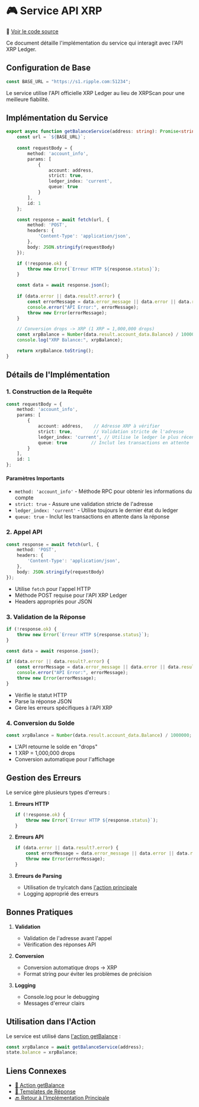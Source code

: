 # 🎮 Service API XRP

📂 [Voir le code source](../../packages/plugin-workshop-42blockchain/src/services/getBalanceService.ts)

Ce document détaille l'implémentation du service qui interagit avec l'API XRP Ledger.

## Configuration de Base

```typescript
const BASE_URL = "https://s1.ripple.com:51234";
```

Le service utilise l'API officielle XRP Ledger au lieu de XRPScan pour une meilleure fiabilité.

## Implémentation du Service

```typescript
export async function getBalanceService(address: string): Promise<string> {
    const url = `${BASE_URL}`;
    
    const requestBody = {
        method: 'account_info',
        params: [
            {
                account: address,
                strict: true,
                ledger_index: 'current',
                queue: true
            }
        ],
        id: 1
    };

    const response = await fetch(url, {
        method: 'POST',
        headers: {
            'Content-Type': 'application/json',
        },
        body: JSON.stringify(requestBody)
    });

    if (!response.ok) {
        throw new Error(`Erreur HTTP ${response.status}`);
    }

    const data = await response.json();
    
    if (data.error || data.result?.error) {
        const errorMessage = data.error_message || data.error || data.result?.error;
        console.error("API Error:", errorMessage);
        throw new Error(errorMessage);
    }

    // Conversion drops -> XRP (1 XRP = 1,000,000 drops)
    const xrpBalance = Number(data.result.account_data.Balance) / 1000000;
    console.log("XRP Balance:", xrpBalance);

    return xrpBalance.toString();
}
```

## Détails de l'Implémentation

### 1. Construction de la Requête

```typescript
const requestBody = {
    method: 'account_info',
    params: [
        {
            account: address,    // Adresse XRP à vérifier
            strict: true,        // Validation stricte de l'adresse
            ledger_index: 'current', // Utilise le ledger le plus récent
            queue: true         // Inclut les transactions en attente
        }
    ],
    id: 1
};
```

#### Paramètres Importants
- `method: 'account_info'` - Méthode RPC pour obtenir les informations du compte
- `strict: true` - Assure une validation stricte de l'adresse
- `ledger_index: 'current'` - Utilise toujours le dernier état du ledger
- `queue: true` - Inclut les transactions en attente dans la réponse

### 2. Appel API

```typescript
const response = await fetch(url, {
    method: 'POST',
    headers: {
        'Content-Type': 'application/json',
    },
    body: JSON.stringify(requestBody)
});
```

- Utilise `fetch` pour l'appel HTTP
- Méthode POST requise pour l'API XRP Ledger
- Headers appropriés pour JSON

### 3. Validation de la Réponse

```typescript
if (!response.ok) {
    throw new Error(`Erreur HTTP ${response.status}`);
}

const data = await response.json();

if (data.error || data.result?.error) {
    const errorMessage = data.error_message || data.error || data.result?.error;
    console.error("API Error:", errorMessage);
    throw new Error(errorMessage);
}
```

- Vérifie le statut HTTP
- Parse la réponse JSON
- Gère les erreurs spécifiques à l'API XRP

### 4. Conversion du Solde

```typescript
const xrpBalance = Number(data.result.account_data.Balance) / 1000000;
```

- L'API retourne le solde en "drops"
- 1 XRP = 1,000,000 drops
- Conversion automatique pour l'affichage

## Gestion des Erreurs

Le service gère plusieurs types d'erreurs :

1. **Erreurs HTTP**
   ```typescript
   if (!response.ok) {
       throw new Error(`Erreur HTTP ${response.status}`);
   }
   ```

2. **Erreurs API**
   ```typescript
   if (data.error || data.result?.error) {
       const errorMessage = data.error_message || data.error || data.result?.error;
       throw new Error(errorMessage);
   }
   ```

3. **Erreurs de Parsing**
   - Utilisation de try/catch dans [l'action principale](./action.md)
   - Logging approprié des erreurs

## Bonnes Pratiques

1. **Validation**
   - Validation de l'adresse avant l'appel
   - Vérification des réponses API

2. **Conversion**
   - Conversion automatique drops -> XRP
   - Format string pour éviter les problèmes de précision

3. **Logging**
   - Console.log pour le debugging
   - Messages d'erreur clairs

## Utilisation dans l'Action

Le service est utilisé dans [l'action getBalance](./action.md) :

```typescript
const xrpBalance = await getBalanceService(address);
state.balance = xrpBalance;
```

## Liens Connexes

- [🎯 Action getBalance](./action.md)
- [📝 Templates de Réponse](./templates.md)
- [🔙 Retour à l'Implémentation Principale](../plugin-implementation.md) 